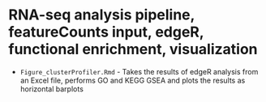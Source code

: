 # RNA-seq analysis pipeline, featureCounts input, edgeR, functional enrichment, visualization

- `Figure_clusterProfiler.Rmd` - Takes the results of edgeR analysis from an Excel file, performs GO and KEGG GSEA and plots the results as horizontal barplots
